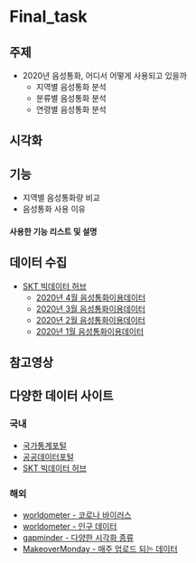 # Final_task

## 주제
  - 2020년 음성통화, 어디서 어떻게 사용되고 있을까
    - 지역별 음성통화 분석
    - 분류별 음성통화 분석
    - 연령별 음성통화 분석
    

## 시각화


## 기능
  - 지역별 음성통화량 비교
  - 음성통화 사용 이유

#### 사용한 기능 리스트 및 설명


## 데이터 수집
  - [SKT 빅데이터 허브](https://www.bigdatahub.co.kr/index.do)
    - [2020년 4월 음성통화이용데이터](https://www.bigdatahub.co.kr/product/view.do?pid=1002297)
    - [2020년 3월 음성통화이용데이터](https://www.bigdatahub.co.kr/product/view.do?pid=1002293)
    - [2020년 2월 음성통화이용데이터](https://www.bigdatahub.co.kr/product/view.do?pid=1002289)
    - [2020년 1월 음성통화이용데이터](https://www.bigdatahub.co.kr/product/view.do?pid=1002284)

## 참고영상


## 다양한 데이터 사이트
  ### 국내
  - [국가통계포털](http://kosis.kr/index/index.do)
  - [공공데이터포털](https://www.data.go.kr/)
  - [SKT 빅데이터 허브](https://www.bigdatahub.co.kr/index.do)
  ### 해외
  - [worldometer - 코로나 바이러스](https://www.worldometers.info/coronavirus/)
  - [worldometer - 인구 데이터](https://www.worldometers.info/world-population/)  
  - [gapminder - 다양한 시각화 종류](https://www.gapminder.org/tools/#$chart-type=bubbles)  
  - [MakeoverMonday - 매주 업로드 되는 데이터](https://www.makeovermonday.co.uk/data/)
